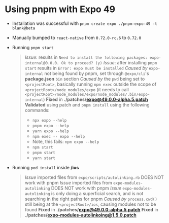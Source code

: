 # Using pnpm with Expo 49

- Installation was successful with `pnpm create expo ./pnpm-expo-49 -t blank@beta`
- Manually bumped to `react-native` from `0.72.0-rc.6` to `0.72.0`

- Running `pnpm start`
  > _Issue_: results in `Need to install the following packages: expo-internal@0.0.0. Ok to proceed? (y)`
  > _Issue_: after installing `pnpm start` results in `Error: expo must be installed`
  > _Caused by_ `expo-internal` not being found by pnpm, set through `@expo/cli`'s **package.json** `bin` section
  > _Caused by_ the `pwd` being set to `<projectRoot>`, basically running `npm exec` outside the scope of `<projectRoot>/node_modules/expo` (it needs to call `<projectRoot>/node_modules/expo/node_modules/.bin/expo-internal`)
  > **Fixed** in **./patches/expo@49.0.0-alpha.5.patch**
  > **Validated** using patch and `pnpm install` using the following commands:
  >   - `npx expo --help`
  >   - `pnpm expo --help`
  >   - `yarn expo --help`
  >   - `npm exec -- expo --help`
  >   - Note, this fails: `npm expo --help`
  >   - `npm start`
  >   - `pnpm start`
  >   - `yarn start`


- Running `pod install` inside **/ios**
  > _Issue_ imported files from `expo/scripts/autolinking.rb` DOES NOT work with pnpm
  > _Issue_ imported files from `expo-modules-autolinking` DOES NOT work with pnpm
  > _Issue_ `expo-modules-autolinking` is only doing a superficial search, and is not searching in the right paths for pnpm
  > _Caused by_ `process.cwd()` still being at the `<projectRoot>/ios`, causing modules not to be found
  > **Fixed** in **./patches/expo@49.0.0-alpha.5.patch**
  > **Fixed** in **./patches/expo-modules-autolinkoing@1.5.0.patch**
